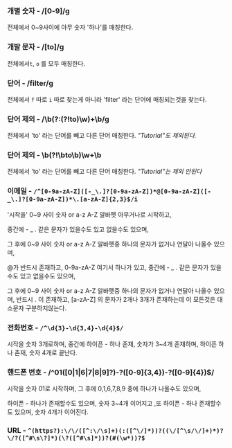 ### 개별 숫자 - /[0-9]/g

전체에서 0~9사이에 아무 숫자 '하나'를 매칭한다.

### 개발 문자 - /[to]/g

전체에서`t`, `o` 를 모두 매칭한다.

### 단어 - /filter/g

전체에서 `f` 따로 `i` 따로 찾는게 아니라 'filter' 라는 단어에 매칭되는것을 찾는다.

### 단어 제외 - /\b(?:(?!to)\w)+\b/g

전체에서 'to' 라는 단어를 빼고 다른 단어 매칭한다.
_"Tutorial"도 제외된다._

### 단어 제외 - \b(?!\bto\b)\w+\b

전체에서 'to' 라는 단어를 빼고 다른 단어 매칭한다.
_"Tutorial"는 제외 안된다_


### 이메일 - `/^[0-9a-zA-Z]([-_\.]?[0-9a-zA-Z])*@[0-9a-zA-Z]([-_\.]?[0-9a-zA-Z])*\.[a-zA-Z]{2,3}$/i`

'시작을'  0~9 사이 숫자 or a-z A-Z 알바펫 아무거나로 시작하고,

중간에 - _  . 같은 문자가 있을수도 있고 없을수도 있으며,

그 후에 0~9 사이 숫자 or a-z A-Z 알바펫중 하나의 문자가 없거나 연달아 나올수 있으며,

@가 반드시 존재하고, 0-9a-zA-Z 여기서 하나가 있고, 중간에 - _  . 같은 문자가 있을수도 있고 없을수도 있으며,

그 후에 0~9 사이 숫자 or a-z A-Z 알바펫중 하나의 문자가 없거나 연달아 나올수 있으며,
반드시  .  이 존재하고, [a-zA-Z] 의 문자가 2개나 3개가 존재하는데 이 모든것은 대 소문자 구분하지않는다. 

### 전화번호 - `/^\d{3}-\d{3,4}-\d{4}$/`

시작을 숫자 3개로하며, 중간에 하이픈 -  하나 존재, 숫자가 3~4개 존재하며, 하이픈 하나 존재, 숫자 4개로 끝난다.

### 핸드폰 번호 - /^01([0|1|6|7|8|9]?)-?([0-9]{3,4})-?([0-9]{4})$/

시작을 숫자 01로 시작하며, 그 후에 0,1,6,7,8,9 중에 하나가 나올수도 있으며, 

하이픈 - 하나가 존재할수도 있으며, 숫자 3~4개 이어지고 ,또 하이픈 - 하나 존재할수도 있으며, 숫자 4개가 이어진다.

### URL - `^(https?):\/\/([^:\/\s]+)(:([^\/]*))?((\/[^\s/\/]+)*)?\/?([^#\s\?]*)(\?([^#\s]*))?(#(\w*))?$`
